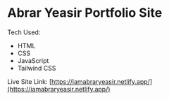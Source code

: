# Abrar Yeasir Portfolio Site

Tech Used:

-   HTML
-   CSS
-   JavaScript
-   Tailwind CSS

Live Site Link: [https://iamabraryeasir.netlify.app/](https://iamabraryeasir.netlify.app/)
